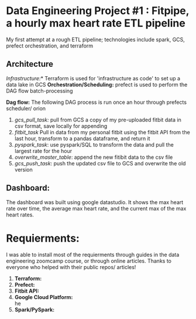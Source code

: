 # Data Engineering Project #1 : Fitpipe, a hourly max heart rate ETL pipeline 
My first attempt at a rough ETL pipeline; technologies include spark, GCS, prefect orchestration, and terraform

## Architecture
**Infrastructure*:** Terraform is used for 'infrastructure as code' to set up a data lake in GCS
**Orchestration/Scheduling:** prefect is used to perform the DAG flow batch-processing

**Dag flow:** The following DAG process is run once an hour through prefects scheduler/ orion
1. *gcs_pull_task:* pull from GCS a copy of my pre-uploaded fitbit data in csv format, save locally for appending
2. *fitbit_task* Pull in data from my personal fitbit using the fitbit API from the last hour, transform to a pandas dataframe, and return it
3. *pyspark_task*: use pyspark/SQL to transform the data and pull the largest rate for the hour
4. *overwrite_master_table*: append the new fitibit data to the csv file
5. *gcs_push_task*: push the updated csv file to GCS and overwrite the old version


## Dashboard:
The dashboard was built using google datastudio. It shows the max heart rate over time, the average max heart rate, and the current max of the max heart rates.


# Requierments:
I was able to install most of the requierments through guides in the data engineering zoomcamp course, or through online articles. Thanks to everyone who helped with their public repos/ articles!
1. **Terraform:**
2. **Prefect:**
3. **Fitbit API:**
4. **Google Cloud Platform:**<br>
he
6. **Spark/PySpark:**

